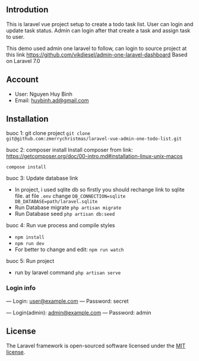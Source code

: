 ## Introdution
This is laravel vue project setup to create a todo task list.
User can login and update task status.
Admin can login after that create a task and assign task to user.

This demo used admin one laravel to follow, can login to source project at this link
https://github.com/vikdiesel/admin-one-laravel-dashboard
Based on Laravel 7.0
## Account
- User: Nguyen Huy Binh
- Email: huybinh.ad@gmail.com

## Installation
buoc 1: git clone project
`git clone git@github.com:zmerrychristmas/laravel-vue-admin-one-todo-list.git`

buoc 2: composer install
Install composer from link: https://getcomposer.org/doc/00-intro.md#installation-linux-unix-macos

`compose install`

buoc 3: Update database link
- In project, i used sqlite db so firstly you should rechange link to sqlite file.
at file `.env` change
`
DB_CONNECTION=sqlite
DB_DATABASE=path/laravel.sqlite
`
- Run Database migrate
`php artisan migrate`
- Run Database seed
`php artisan db:seed`

buoc 4: Run vue process and compile styles
- `npm install`
- `npm run dev`
- For better to change and edit: `npm run watch`

buoc 5: Run project
- run by laravel command
`php artisan serve`

### Login info
— Login: user@example.com
— Password: secret

— Login(admin): admin@example.com
— Password: admin

## License
The Laravel framework is open-sourced software licensed under the [MIT license](https://opensource.org/licenses/MIT).
